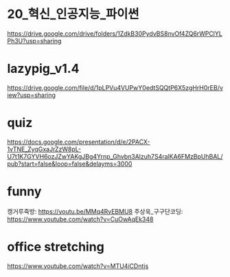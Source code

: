 # 20_혁신_인공지능_파이썬
https://drive.google.com/drive/folders/1ZdkB30PydvBS8nvOf4ZQ6rWPClYLPh3U?usp=sharing

# lazypig_v1.4
https://drive.google.com/file/d/1pLPVu4VUPwY0edtSQQtP6X5zgHrH0rEB/view?usp=sharing

# quiz
https://docs.google.com/presentation/d/e/2PACX-1vTNE_ZyqGxaJrZzW8pL-U7t1K7GYVH6ozJZwYAKgJBg4Yrnp_Ghvbn3Alzuh7S4ralKA6FMzBpUhBAL/pub?start=false&loop=false&delayms=3000

# funny
캥거루죽방: https://youtu.be/MMq4RyEBMU8
주상욱_구구단코딩: https://www.youtube.com/watch?v=CuOwAqEk348


# office stretching
https://www.youtube.com/watch?v=MTU4iCDntjs
